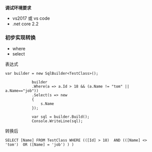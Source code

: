 **调试环境要求**
* vs2017 或 vs code
* .net core 2.2

### 初步实现转换
* where
* select

表达式
```
var builder = new SqlBuilder<TestClass>();
            
            builder
            .Where(a => a.Id > 18 && (a.Name != "tom" || a.Name=="job"))
            .Select(s => new
            {
                s.Name
            });

            var sql = builder.Build();
            Console.WriteLine(sql);
```
转换后
```
SELECT [Name] FROM TestClass WHERE (([Id] > 18)  AND (([Name] <> 'tom')  OR ([Name] = 'job') ) )
```